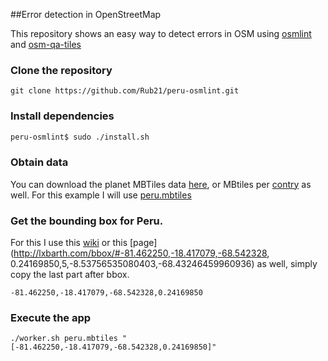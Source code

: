 ##Error detection in OpenStreetMap

This repository shows an easy way to detect errors in OSM using [osmlint](https://github.com/osmlab/osmlint) and [osm-qa-tiles](http://osmlab.github.io/osm-qa-tiles/)

### Clone the repository

`git clone https://github.com/Rub21/peru-osmlint.git`

### Install dependencies

```sh
peru-osmlint$ sudo ./install.sh
```
### Obtain data
You can download the planet MBTiles data [here](http://osmlab.github.io/osm-qa-tiles/), or MBtiles per [contry](http://osmlab.github.io/osm-qa-tiles/country.html) as well.  For this example I will use [peru.mbtiles](https://s3.amazonaws.com/mapbox/osm-qa-tiles/latest.country/peru.mbtiles.gz)


### Get the bounding box for Peru.

For this I use this [wiki](http://wiki.openstreetmap.org/wiki/User:Ewmjc/Country_bounds) or this [page](http://lxbarth.com/bbox/#-81.462250,-18.417079,-68.542328, 0.24169850,5,-8.53756535080403,-68.43246459960936) as well, simply copy the last part after bbox.

`-81.462250,-18.417079,-68.542328,0.24169850`


### Execute the app

`./worker.sh peru.mbtiles "[-81.462250,-18.417079,-68.542328,0.24169850]"`